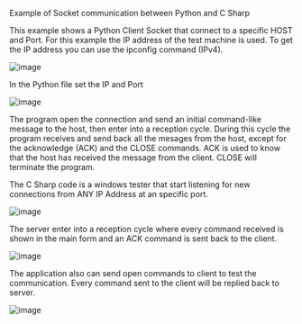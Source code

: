 Example of Socket communication between Python and C Sharp

This example shows a Python Client Socket that connect to a specific HOST and Port. For this example the IP address of the test machine is used.
To get the IP address you can use the ipconfig command (IPv4).

![image](https://github.com/ccampos-conceivable/Python-CSharp-Socket-Example/assets/162512474/4395bd8f-24c6-46c3-8d94-c4fdbc7f42cb)

In the Python file set the IP and Port

![image](https://github.com/ccampos-conceivable/Python-CSharp-Socket-Example/assets/162512474/28462207-4c7d-4fc2-8299-dcd95cb7d504)

The program open the connection and send an initial command-like message to the host, then enter into a reception cycle. During this cycle
the program receives and send back all the mesages from the host, except for the acknowledge (ACK) and the CLOSE commands. ACK is used to know
that the host has received the message from the client. CLOSE will terminate the program.

The C Sharp code is a windows tester that start listening for new connections from ANY IP Address at an specific port.

![image](https://github.com/ccampos-conceivable/Python-CSharp-Socket-Example/assets/162512474/174df4c9-268f-4637-b6ad-51a67383b1c1)

The server enter into a reception cycle where every command received is shown in the main form and an ACK command is sent back to the client.

![image](https://github.com/ccampos-conceivable/Python-CSharp-Socket-Example/assets/162512474/2b13e024-3589-4716-8be4-a987bf75591b)

The application also can send open commands to client to test the communication. Every command sent to the client will be replied back to server.

![image](https://github.com/ccampos-conceivable/Python-CSharp-Socket-Example/assets/162512474/a8949b4d-6cb5-4ab6-9e41-827d5a51d147)
